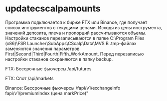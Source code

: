 # updatecscalpamounts
Программа подключается к бирже FTX или Binance, где получает список инструментов с текущими ценами. 
Исходя из цены инструмента, значений депозита, плеча и пропорций расcчитываются объемы.
Настройки стаканов перезаписываются в папке C:\Program Files (x86)\FSR Launcher\SubApps\CScalp\Data\MVS
В .tmp-файлах заменяются значения параметров First|Second|Third|Fourth|Fifth_WorkAmount.
Перед перезаписью настройки стаканов сохраняются в папку backup.

FTX: Бессрочные фьючерсы
/api/futures

FTX: Спот
/api/markets

Binance: Бессрочные фьючерсы
/fapi/v1/exchangeInfo
fapi/v1/premiumIndex (цена markPrice)"
